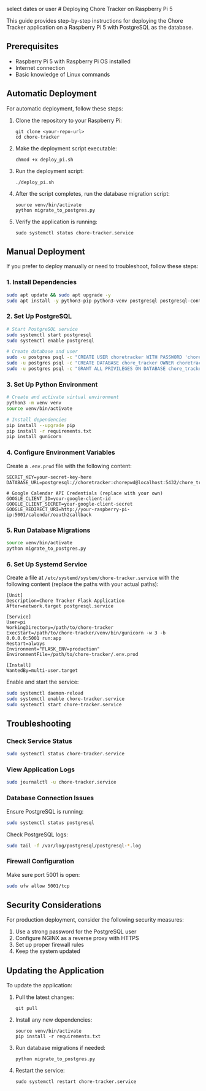 select dates or user # Deploying Chore Tracker on Raspberry Pi 5

This guide provides step-by-step instructions for deploying the Chore Tracker application on a Raspberry Pi 5 with PostgreSQL as the database.

## Prerequisites

- Raspberry Pi 5 with Raspberry Pi OS installed
- Internet connection
- Basic knowledge of Linux commands

## Automatic Deployment

For automatic deployment, follow these steps:

1. Clone the repository to your Raspberry Pi:
   ```
   git clone <your-repo-url>
   cd chore-tracker
   ```

2. Make the deployment script executable:
   ```
   chmod +x deploy_pi.sh
   ```

3. Run the deployment script:
   ```
   ./deploy_pi.sh
   ```

4. After the script completes, run the database migration script:
   ```
   source venv/bin/activate
   python migrate_to_postgres.py
   ```

5. Verify the application is running:
   ```
   sudo systemctl status chore-tracker.service
   ```

## Manual Deployment

If you prefer to deploy manually or need to troubleshoot, follow these steps:

### 1. Install Dependencies

```bash
sudo apt update && sudo apt upgrade -y
sudo apt install -y python3-pip python3-venv postgresql postgresql-contrib libpq-dev nginx
```

### 2. Set Up PostgreSQL

```bash
# Start PostgreSQL service
sudo systemctl start postgresql
sudo systemctl enable postgresql

# Create database and user
sudo -u postgres psql -c "CREATE USER choretracker WITH PASSWORD 'chorepwd';"
sudo -u postgres psql -c "CREATE DATABASE chore_tracker OWNER choretracker;"
sudo -u postgres psql -c "GRANT ALL PRIVILEGES ON DATABASE chore_tracker TO choretracker;"
```

### 3. Set Up Python Environment

```bash
# Create and activate virtual environment
python3 -m venv venv
source venv/bin/activate

# Install dependencies
pip install --upgrade pip
pip install -r requirements.txt
pip install gunicorn
```

### 4. Configure Environment Variables

Create a `.env.prod` file with the following content:

```
SECRET_KEY=your-secret-key-here
DATABASE_URL=postgresql://choretracker:chorepwd@localhost:5432/chore_tracker

# Google Calendar API Credentials (replace with your own)
GOOGLE_CLIENT_ID=your-google-client-id
GOOGLE_CLIENT_SECRET=your-google-client-secret
GOOGLE_REDIRECT_URI=http://your-raspberry-pi-ip:5001/calendar/oauth2callback
```

### 5. Run Database Migrations

```bash
source venv/bin/activate
python migrate_to_postgres.py
```

### 6. Set Up Systemd Service

Create a file at `/etc/systemd/system/chore-tracker.service` with the following content (replace the paths with your actual paths):

```
[Unit]
Description=Chore Tracker Flask Application
After=network.target postgresql.service

[Service]
User=pi
WorkingDirectory=/path/to/chore-tracker
ExecStart=/path/to/chore-tracker/venv/bin/gunicorn -w 3 -b 0.0.0.0:5001 run:app
Restart=always
Environment="FLASK_ENV=production"
EnvironmentFile=/path/to/chore-tracker/.env.prod

[Install]
WantedBy=multi-user.target
```

Enable and start the service:

```bash
sudo systemctl daemon-reload
sudo systemctl enable chore-tracker.service
sudo systemctl start chore-tracker.service
```

## Troubleshooting

### Check Service Status
```bash
sudo systemctl status chore-tracker.service
```

### View Application Logs
```bash
sudo journalctl -u chore-tracker.service
```

### Database Connection Issues
Ensure PostgreSQL is running:
```bash
sudo systemctl status postgresql
```

Check PostgreSQL logs:
```bash
sudo tail -f /var/log/postgresql/postgresql-*.log
```

### Firewall Configuration
Make sure port 5001 is open:
```bash
sudo ufw allow 5001/tcp
```

## Security Considerations

For production deployment, consider the following security measures:

1. Use a strong password for the PostgreSQL user
2. Configure NGINX as a reverse proxy with HTTPS
3. Set up proper firewall rules
4. Keep the system updated

## Updating the Application

To update the application:

1. Pull the latest changes:
   ```
   git pull
   ```

2. Install any new dependencies:
   ```
   source venv/bin/activate
   pip install -r requirements.txt
   ```

3. Run database migrations if needed:
   ```
   python migrate_to_postgres.py
   ```

4. Restart the service:
   ```
   sudo systemctl restart chore-tracker.service
   ``` 
